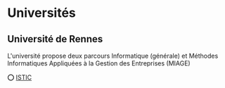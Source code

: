 # Universités

## Université de Rennes
L'université propose deux parcours Informatique (générale) et Méthodes Informatiques Appliquées à la Gestion des Entreprises (MIAGE)

:o: [ISTIC](https://istic.univ-rennes.fr/licence-informatique)